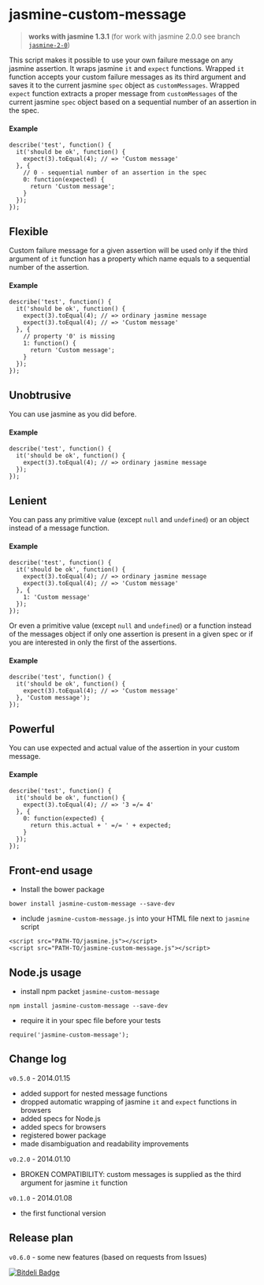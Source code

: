 jasmine-custom-message
======================
> **works with jasmine 1.3.1** (for work with jasmine 2.0.0 see branch [`jasmine-2-0`](https://github.com/avrelian/jasmine-custom-message/tree/jasmine-2-0))



This script makes it possible to use your own failure message on any jasmine assertion. It wraps jasmine `it` and `expect` functions. Wrapped `it` function accepts your custom failure messages as its third argument and saves it to the current jasmine `spec` object as `customMessages`. Wrapped `expect` function extracts a proper message from `customMessages` of the current jasmine `spec` object based on a sequential number of an assertion in the spec.

#### Example

```
describe('test', function() {
  it('should be ok', function() {
    expect(3).toEqual(4); // => 'Custom message'
  }, {
    // 0 - sequential number of an assertion in the spec
    0: function(expected) {
      return 'Custom message';
    }
  });
});
```

## Flexible

Custom failure message for a given assertion will be used only if the third argument of `it` function has a property which name equals to a sequential number of the assertion.

#### Example

```
describe('test', function() {
  it('should be ok', function() {
    expect(3).toEqual(4); // => ordinary jasmine message
    expect(3).toEqual(4); // => 'Custom message'
  }, {
    // property '0' is missing
    1: function() {
      return 'Custom message';
    }
  });
});
```

## Unobtrusive

You can use jasmine as you did before.

#### Example

```
describe('test', function() {
  it('should be ok', function() {
    expect(3).toEqual(4); // => ordinary jasmine message
  });
});
```

## Lenient

You can pass any primitive value (except `null` and `undefined`) or an object instead of a message function.

#### Example

```
describe('test', function() {
  it('should be ok', function() {
    expect(3).toEqual(4); // => ordinary jasmine message
    expect(3).toEqual(4); // => 'Custom message'
  }, {
    1: 'Custom message'
  });
});
```

Or even a primitive value (except `null` and `undefined`) or a function instead of the messages object if only one assertion is present in a given spec or if you are interested in only the first of the assertions.

#### Example

```
describe('test', function() {
  it('should be ok', function() {
    expect(3).toEqual(4); // => 'Custom message'
  }, 'Custom message');
});
```

## Powerful

You can use expected and actual value of the assertion in your custom message.

#### Example

```
describe('test', function() {
  it('should be ok', function() {
    expect(3).toEqual(4); // => '3 =/= 4'
  }, {
    0: function(expected) {
      return this.actual + ' =/= ' + expected;
    }
  });
});
```

## Front-end usage
  * Install the bower package
```
bower install jasmine-custom-message --save-dev
```

  * include `jasmine-custom-message.js` into your HTML file next to `jasmine` script  
```
<script src="PATH-TO/jasmine.js"></script>
<script src="PATH-TO/jasmine-custom-message.js"></script>
```


## Node.js usage

 *  install npm packet `jasmine-custom-message`
```
npm install jasmine-custom-message --save-dev
```

 *  require it in your spec file before your tests
```
require('jasmine-custom-message');
```

## Change log

`v0.5.0` - 2014.01.15
  * added support for nested message functions
  * dropped automatic wrapping of jasmine `it` and `expect` functions in browsers
  * added specs for Node.js
  * added specs for browsers
  * registered bower package
  * made disambiguation and readability improvements

`v0.2.0` - 2014.01.10
  * BROKEN COMPATIBILITY: custom messages is supplied as the third argument for jasmine `it` function

`v0.1.0` - 2014.01.08
  * the first functional version  


## Release plan

`v0.6.0` - some new features (based on requests from Issues)


[![Bitdeli Badge](https://d2weczhvl823v0.cloudfront.net/avrelian/jasmine-custom-message/trend.png)](https://bitdeli.com/free "Bitdeli Badge")

